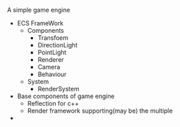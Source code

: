 A simple game engine


- ECS FrameWork
  - Components
    - Transfoem
    - DirectionLight
    - PointLight
    - Renderer
    - Camera
    - Behaviour
  - System
    - RenderSystem
- Base components of game engine
  - Reflection for c++
  - Render framework supporting(may be) the multiple
- 
